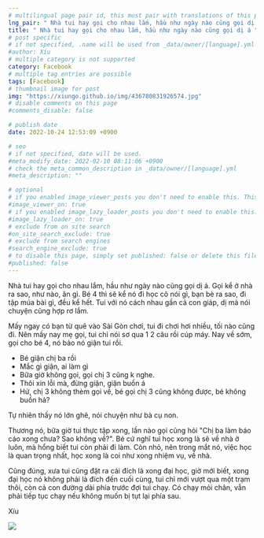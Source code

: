 ```yaml
---
# multilingual page pair id, this must pair with translations of this page. (This name must be unique)
lng_pair: " Nhà tui hay gọi cho nhau lắm, hầu như ngày nào cũng gọi dị á "
title: " Nhà tui hay gọi cho nhau lắm, hầu như ngày nào cũng gọi dị á "
# post specific
# if not specified, .name will be used from _data/owner/[language].yml
#author: Xíu
# multiple category is not supported
category: Facebook
# multiple tag entries are possible
tags: [Facebook]
# thumbnail image for post
img: "https://xiungo.github.io/img/436780831926574.jpg"
# disable comments on this page
#comments_disable: false

# publish date
date: 2022-10-24 12:53:09 +0900

# seo
# if not specified, date will be used.
#meta_modify_date: 2022-02-10 08:11:06 +0900
# check the meta_common_description in _data/owner/[language].yml
#meta_description: ""

# optional
# if you enabled image_viewer_posts you don't need to enable this. This is only if image_viewer_posts = false
#image_viewer_on: true
# if you enabled image_lazy_loader_posts you don't need to enable this. This is only if image_lazy_loader_posts = false
#image_lazy_loader_on: true
# exclude from on site search
#on_site_search_exclude: true
# exclude from search engines
#search_engine_exclude: true
# to disable this page, simply set published: false or delete this file
#published: false
---
```


<!-- outline-start -->

Nhà tui hay gọi cho nhau lắm, hầu như ngày nào cũng gọi dị á. Gọi kể ở nhà ra sao, như nào, ăn gì. Bé 4 thì sẽ kể nó đi học cô nói gì, bạn bè ra sao, đi tập múa bài gì, đều kể hết. Tui với nó cách nhau gần cả con giáp, dị mà nói chuyện cũng hợp rơ lắm.

Mấy ngay có bạn từ quê vào Sài Gòn chơi, tui đi chơi hơi nhiều, tối nào cũng đi. Nên mấy nay mẹ gọi, tui chỉ nói sơ qua 1 2 câu rồi cúp máy. Nay về sớm, gọi cho bé 4, nó bảo nó giận tui rồi.

- Bé giận chị ba rồi
- Mắc gì giận, ai làm gì
- Bữa giờ không gọi, gọi chị 3 cũng k nghe.
- Thôi xin lỗi mà, đừng giận, giận buồn á
- Hứ, chị 3 không thèm gọi về, bé gọi chị 3 cũng không được, bé không buồn hả?

Tự nhiên thấy nó lớn ghê, nói chuyện như bà cụ non.

Thương nó, bữa giờ tui thực tập xong, lần nào gọi cũng hỏi "Chị ba làm báo cáo xong chưa? Sao không về?". Bé cứ nghĩ tui học xong là sẽ về nhà ở luôn, mà hổng biết tui còn phải đi làm. Còn nhỏ, nên trong mắt nó, việc học là quan trọng nhất, học xong là coi như xong nhiệm vụ, về nhà.

Cũng đúng, xưa tui cũng đặt ra cái đích là xong đại học, giờ mới biết, xong đại học nó không phải là đích đến cuối cùng, tui chỉ mới vượt qua một trạm thôi, còn cả con đường dài phía trước đợi tui chạy. Có chạy mỏi chân, vẫn phải tiếp tục chạy nếu không muốn bị tụt lại phía sau.

Xíu

<!-- outline-end -->

<img src= "https://xiungo.github.io/img/436780831926574.jpg">